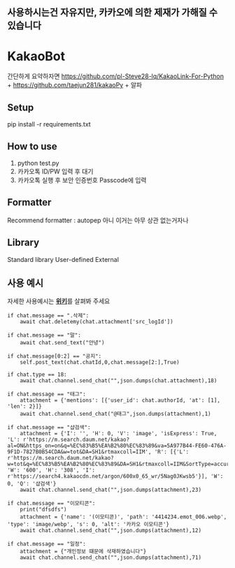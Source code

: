 ## 사용하시는건 자유지만, 카카오에 의한 제재가 가해질 수 있습니다

# KakaoBot
간단하게 요약하자면 https://github.com/pl-Steve28-lq/KakaoLink-For-Python + https://github.com/taejun281/kakaoPy + 알파

## Setup
pip install -r requirements.txt


## How to use

1. python test.py
2. 카카오톡 ID/PW 입력 후 대기
3. 카카오톡 실행 후 보안 인증번호 Passcode에 입력

## Formatter

Recommend formatter : autopep 아니 이거는 아무 상관 없는거자나

## Library
Standard library
User-defined
External

## 사용 예시

자세한 사용예시는 [**위키**](https://github.com/idev-develop/KakaoBot/wiki)를 살펴봐 주세요

    if chat.message == ".삭제":
        await chat.deletemy(chat.attachment['src_logId'])

    if chat.message == "말":
        await chat.send_text("안녕")

    if chat.message[0:2] == "공지":
        self.post_text(chat.chatId,0,chat.message[2:],True)

    if chat.type == 18:
        await chat.channel.send_chat("",json.dumps(chat.attachment),18)

    if chat.message == "태그":
        attachment = {'mentions': [{'user_id': chat.authorId, 'at': [1], 'len': 2}]}
        await chat.channel.send_chat("@태그",json.dumps(attachment),1) 

    if chat.message == "샵검색":
        attachment = {'I': '', 'H': 0, 'V': 'image', 'isExpress': True, 'L': r'https://m.search.daum.net/kakao?al=ON&https_on=on&q=%EC%83%B5%EA%B2%80%EC%83%89&va=5A977B44-FE60-476A-9F1D-7827B0B54CDA&w=tot&DA=SH1&rtmaxcoll=IIM', 'R': [{'L': r'https://m.search.daum.net/kakao?w=tot&q=%EC%83%B5%EA%B2%80%EC%83%89&DA=SH1&rtmaxcoll=IIM&SortType=accuracy#&gid=223&pid=333JdFqNLK3YkCU6M9', 'W': '600', 'H': '308', 'I': r'https://search4.kakaocdn.net/argon/600x0_65_wr/5Nag0JKwsb5'}], 'W': 0, 'Q': '샵검색'}
        await chat.channel.send_chat("",json.dumps(attachment),23) 

    if chat.message == "이모티콘":
        print("dfsdfs")
        attachment = {'name': '(이모티콘)', 'path': '4414234.emot_006.webp', 'type': 'image/webp', 's': 0, 'alt': '카카오 이모티콘'}
        await chat.channel.send_chat("",json.dumps(attachment),12) 

    if chat.message == "일정":
        attachment = {"개인정보 떄문에 삭재하였습니다"}
        await chat.channel.send_chat("",json.dumps(attachment),71) 
